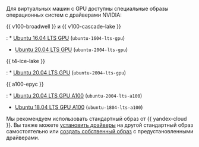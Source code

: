 Для виртуальных машин с GPU доступны специальные образы операционных систем с драйверами NVIDIA:

{{ v100-broadwell }} и {{ v100-cascade-lake }}

: * [Ubuntu 16.04 LTS GPU](/marketplace/products/yc/ubuntu-16-04-lts-gpu) (`ubuntu-1604-lts-gpu`)
  * [Ubuntu 20.04 LTS GPU](/marketplace/products/yc/ubuntu-20-04-lts-gpu) (`ubuntu-2004-lts-gpu`)

{{ t4-ice-lake }}

: * [Ubuntu 20.04 LTS GPU](/marketplace/products/yc/ubuntu-20-04-lts-gpu) (`ubuntu-2004-lts-gpu`)

{{ a100-epyc }}

: * [Ubuntu 20.04 LTS GPU A100](/marketplace/products/yc/ubuntu-20-04-lts-gpu-a100) (`ubuntu-2004-lts-a100`)
  * [Ubuntu 18.04 LTS GPU A100](/marketplace/products/yc/ubuntu-18-04-lts-gpu-a100) (`ubuntu-1804-lts-a100`)

Мы рекомендуем использовать стандартный образ от {{ yandex-cloud }}. Вы также можете [установить драйверы](../../compute/operations/vm-operate/install-nvidia-drivers.md) на другой стандартный образ самостоятельно или [создать собственный образ](../../compute/operations/image-create/custom-image.md) с предустановленными драйверами.